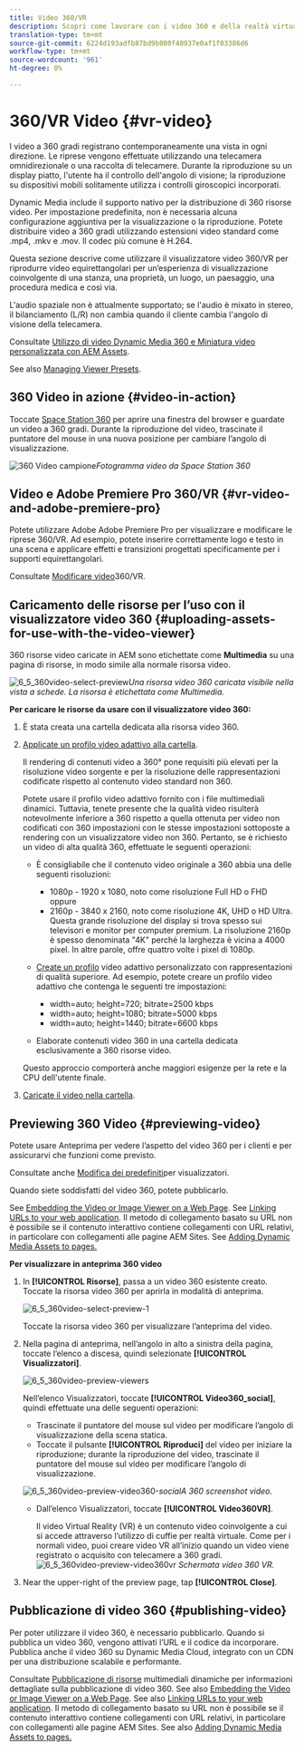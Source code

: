 ```yaml
---
title: Video 360/VR
description: Scopri come lavorare con i video 360 e della realtà virtuale (VR) in contenuti multimediali dinamici.
translation-type: tm+mt
source-git-commit: 6224d193adfb87bd9b080f48937e0af1f03386d6
workflow-type: tm+mt
source-wordcount: '961'
ht-degree: 0%

---
```



# 360/VR Video {#vr-video}

I video a 360 gradi registrano contemporaneamente una vista in ogni direzione. Le riprese vengono effettuate utilizzando una telecamera omnidirezionale o una raccolta di telecamere. Durante la riproduzione su un display piatto, l&#39;utente ha il controllo dell&#39;angolo di visione; la riproduzione su dispositivi mobili solitamente utilizza i controlli giroscopici incorporati.

Dynamic Media include il supporto nativo per la distribuzione di 360 risorse video. Per impostazione predefinita, non è necessaria alcuna configurazione aggiuntiva per la visualizzazione o la riproduzione. Potete distribuire video a 360 gradi utilizzando estensioni video standard come .mp4, .mkv e .mov. Il codec più comune è H.264.

Questa sezione descrive come utilizzare il visualizzatore video 360/VR per riprodurre video equirettangolari per un’esperienza di visualizzazione coinvolgente di una stanza, una proprietà, un luogo, un paesaggio, una procedura medica e così via.

L&#39;audio spaziale non è attualmente supportato; se l&#39;audio è mixato in stereo, il bilanciamento (L/R) non cambia quando il cliente cambia l&#39;angolo di visione della telecamera.

Consultate [Utilizzo di video Dynamic Media 360 e Miniatura video personalizzata con  AEM Assets](https://docs.adobe.com/content/help/en/experience-manager-learn/assets/dynamic-media/dynamic-media-360-video-custom-thumbnail-feature-video-use.html).

See also [Managing Viewer Presets](/help/assets/dynamic-media/managing-viewer-presets.md).

## 360 Video in azione {#video-in-action}

Toccate [Space Station 360](http://mobiletest.scene7.com/s7viewers/html5/Video360Viewer.html?asset=Viewers/space_station_360-AVS) per aprire una finestra del browser e guardate un video a 360 gradi. Durante la riproduzione del video, trascinate il puntatore del mouse in una nuova posizione per cambiare l’angolo di visualizzazione.

![360 Video campione](assets/6_5_360videoiss_simplified.png)*Fotogramma video da Space Station 360*

## Video e Adobe Premiere Pro 360/VR {#vr-video-and-adobe-premiere-pro}

Potete utilizzare  Adobe Adobe Premiere Pro per visualizzare e modificare le riprese 360/VR. Ad esempio, potete inserire correttamente logo e testo in una scena e applicare effetti e transizioni progettati specificamente per i supporti equirettangolari.

Consultate [Modificare video](https://helpx.adobe.com/premiere-pro/how-to/edit-360-vr-video.html)360/VR.

## Caricamento delle risorse per l’uso con il visualizzatore video 360 {#uploading-assets-for-use-with-the-video-viewer}

360 risorse video caricate in AEM sono etichettate come **Multimedia** su una pagina di risorse, in modo simile alla normale risorsa video.

![6_5_360video-select-preview](assets/6_5_360video-selecttopreview.png)*Una risorsa video 360 caricata visibile nella vista a schede. La risorsa è etichettata come Multimedia.*

**Per caricare le risorse da usare con il visualizzatore video 360:**

1. È stata creata una cartella dedicata alla risorsa video 360.
1. [Applicate un profilo video adattivo alla cartella](/help/assets/dynamic-media/video-profiles.md#applying-a-video-profile-to-folders).

   Il rendering di contenuti video a 360° pone requisiti più elevati per la risoluzione video sorgente e per la risoluzione delle rappresentazioni codificate rispetto al contenuto video standard non 360.

   Potete usare il profilo video adattivo fornito con i file multimediali dinamici. Tuttavia, tenete presente che la qualità video risulterà notevolmente inferiore a 360 rispetto a quella ottenuta per video non codificati con 360 impostazioni con le stesse impostazioni sottoposte a rendering con un visualizzatore video non 360. Pertanto, se è richiesto un video di alta qualità 360, effettuate le seguenti operazioni:

   * È consigliabile che il contenuto video originale a 360 abbia una delle seguenti risoluzioni:

      * 1080p - 1920 x 1080, noto come risoluzione Full HD o FHD oppure
      * 2160p - 3840 x 2160, noto come risoluzione 4K, UHD o HD Ultra. Questa grande risoluzione del display si trova spesso sui televisori e monitor per computer premium. La risoluzione 2160p è spesso denominata &quot;4K&quot; perché la larghezza è vicina a 4000 pixel. In altre parole, offre quattro volte i pixel di 1080p.
   * [Create un profilo](/help/assets/dynamic-media/video-profiles.md#creating-a-video-encoding-profile-for-adaptive-streaming) video adattivo personalizzato con rappresentazioni di qualità superiore. Ad esempio, potete creare un profilo video adattivo che contenga le seguenti tre impostazioni:

      * width=auto; height=720; bitrate=2500 kbps
      * width=auto; height=1080; bitrate=5000 kbps
      * width=auto; height=1440; bitrate=6600 kbps
   * Elaborate contenuti video 360 in una cartella dedicata esclusivamente a 360 risorse video.

   Questo approccio comporterà anche maggiori esigenze per la rete e la CPU dell&#39;utente finale.

1. [Caricate il video nella cartella](/help/assets/manage-video-assets.md#upload-and-preview-video-assets).

<!--

## Overriding the default aspect ratio of 360 videos  {#overriding-the-default-aspect-ratio-of-videos}

For an uploaded asset to qualify as a 360 video that you intend to use with the 360 Video viewer, the asset must have an aspect ratio of 2.

By default, AEM detects video as "360" if its aspect ratio (width/height) is 2.0. If you are an Administrator, you can override the default aspect ratio setting of 2 by setting the optional `s7video360AR` property in CRXDE Lite at the following:

* `/conf/global/settings/cloudconfigs/dmscene7/jcr:content`

  * **Property type**: Double
  * **Value**: floating-point aspect ratio, default 2.0.

After you set this property, it takes effect immediately on both existing videos and newly uploaded videos.

The aspect ratio applies to 360 video assets for the asset details page and the [Video 360 Media WCM component](/help/assets/dynamic-media/adding-dynamic-media-assets-to-pages.md#dynamic-media-components).

Start by uploading 360 Videos.

-->

## Previewing 360 Video {#previewing-video}

Potete usare Anteprima per vedere l’aspetto del video 360 per i clienti e per assicurarvi che funzioni come previsto.

Consultate anche [Modifica dei predefiniti](/help/assets/dynamic-media/managing-viewer-presets.md#editing-viewer-presets)per visualizzatori.

Quando siete soddisfatti del video 360, potete pubblicarlo.

See [Embedding the Video or Image Viewer on a Web Page](/help/assets/dynamic-media/embed-code.md).
See [Linking URLs to your web application](/help/assets/dynamic-media/linking-urls-to-yourwebapplication.md). Il metodo di collegamento basato su URL non è possibile se il contenuto interattivo contiene collegamenti con URL relativi, in particolare con collegamenti alle pagine  AEM Sites.
See [Adding Dynamic Media Assets to pages.](/help/assets/dynamic-media/adding-dynamic-media-assets-to-pages.md)

**Per visualizzare in anteprima 360 video**

1. In **[!UICONTROL Risorse]**, passa a un video 360 esistente creato. Toccate la risorsa video 360 per aprirla in modalità di anteprima.

   ![6_5_360video-select-preview-1](assets/6_5_360video-selecttopreview-1.png)

   Toccate la risorsa video 360 per visualizzare l’anteprima del video.

1. Nella pagina di anteprima, nell’angolo in alto a sinistra della pagina, toccate l’elenco a discesa, quindi selezionate **[!UICONTROL Visualizzatori]**.

   ![6_5_360video-preview-viewers](assets/6_5_360video-preview-viewers.png)

   Nell’elenco Visualizzatori, toccate **[!UICONTROL Video360_social]**, quindi effettuate una delle seguenti operazioni:

   * Trascinate il puntatore del mouse sul video per modificare l’angolo di visualizzazione della scena statica.
   * Toccate il pulsante **[!UICONTROL Riproduci]** del video per iniziare la riproduzione; durante la riproduzione del video, trascinate il puntatore del mouse sul video per modificare l’angolo di visualizzazione.

   ![6_5_360video-preview-video360-](assets/6_5_360video-preview-video360-social.png)*socialA 360 screenshot video.*

   * Dall’elenco Visualizzatori, toccate **[!UICONTROL Video360VR]**.

      Il video Virtual Reality (VR) è un contenuto video coinvolgente a cui si accede attraverso l’utilizzo di cuffie per realtà virtuale. Come per i normali video, puoi creare video VR all’inizio quando un video viene registrato o acquisito con telecamere a 360 gradi.
   ![6_5_360video-preview-video360vr](assets/6_5_360video-preview-video360vr.png)
   *Schermata video 360 VR.*

1. Near the upper-right of the preview page, tap **[!UICONTROL Close]**.

## Pubblicazione di video 360 {#publishing-video}

Per poter utilizzare il video 360, è necessario pubblicarlo. Quando si pubblica un video 360, vengono attivati l’URL e il codice da incorporare. Pubblica anche il video 360 su Dynamic Media Cloud, integrato con un CDN per una distribuzione scalabile e performante.

Consultate [Pubblicazione di risorse](/help/assets/dynamic-media/publishing-dynamicmedia-assets.md) multimediali dinamiche per informazioni dettagliate sulla pubblicazione di video 360.
See also [Embedding the Video or Image Viewer on a Web Page](/help/assets/dynamic-media/embed-code.md).
See also [Linking URLs to your web application](/help/assets/dynamic-media/linking-urls-to-yourwebapplication.md). Il metodo di collegamento basato su URL non è possibile se il contenuto interattivo contiene collegamenti con URL relativi, in particolare con collegamenti alle pagine  AEM Sites.
See also [Adding Dynamic Media Assets to pages.](/help/assets/dynamic-media/adding-dynamic-media-assets-to-pages.md)
